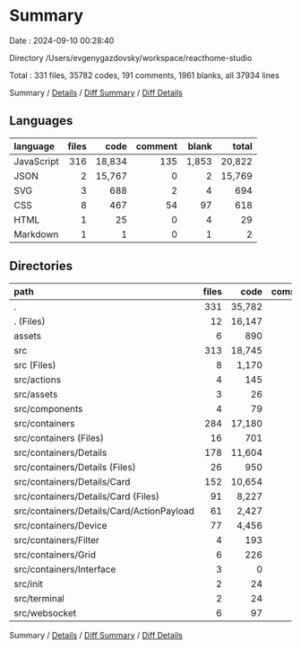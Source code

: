 # Summary

Date : 2024-09-10 00:28:40

Directory /Users/evgenygazdovsky/workspace/reacthome-studio

Total : 331 files,  35782 codes, 191 comments, 1961 blanks, all 37934 lines

Summary / [Details](details.md) / [Diff Summary](diff.md) / [Diff Details](diff-details.md)

## Languages
| language | files | code | comment | blank | total |
| :--- | ---: | ---: | ---: | ---: | ---: |
| JavaScript | 316 | 18,834 | 135 | 1,853 | 20,822 |
| JSON | 2 | 15,767 | 0 | 2 | 15,769 |
| SVG | 3 | 688 | 2 | 4 | 694 |
| CSS | 8 | 467 | 54 | 97 | 618 |
| HTML | 1 | 25 | 0 | 4 | 29 |
| Markdown | 1 | 1 | 0 | 1 | 2 |

## Directories
| path | files | code | comment | blank | total |
| :--- | ---: | ---: | ---: | ---: | ---: |
| . | 331 | 35,782 | 191 | 1,961 | 37,934 |
| . (Files) | 12 | 16,147 | 4 | 65 | 16,216 |
| assets | 6 | 890 | 50 | 42 | 982 |
| src | 313 | 18,745 | 137 | 1,854 | 20,736 |
| src (Files) | 8 | 1,170 | 16 | 105 | 1,291 |
| src/actions | 4 | 145 | 30 | 27 | 202 |
| src/assets | 3 | 26 | 0 | 14 | 40 |
| src/components | 4 | 79 | 0 | 10 | 89 |
| src/containers | 284 | 17,180 | 88 | 1,659 | 18,927 |
| src/containers (Files) | 16 | 701 | 7 | 80 | 788 |
| src/containers/Details | 178 | 11,604 | 65 | 1,023 | 12,692 |
| src/containers/Details (Files) | 26 | 950 | 1 | 112 | 1,063 |
| src/containers/Details/Card | 152 | 10,654 | 64 | 911 | 11,629 |
| src/containers/Details/Card (Files) | 91 | 8,227 | 63 | 583 | 8,873 |
| src/containers/Details/Card/ActionPayload | 61 | 2,427 | 1 | 328 | 2,756 |
| src/containers/Device | 77 | 4,456 | 15 | 485 | 4,956 |
| src/containers/Filter | 4 | 193 | 0 | 27 | 220 |
| src/containers/Grid | 6 | 226 | 1 | 41 | 268 |
| src/containers/Interface | 3 | 0 | 0 | 3 | 3 |
| src/init | 2 | 24 | 0 | 6 | 30 |
| src/terminal | 2 | 24 | 0 | 7 | 31 |
| src/websocket | 6 | 97 | 3 | 26 | 126 |

Summary / [Details](details.md) / [Diff Summary](diff.md) / [Diff Details](diff-details.md)